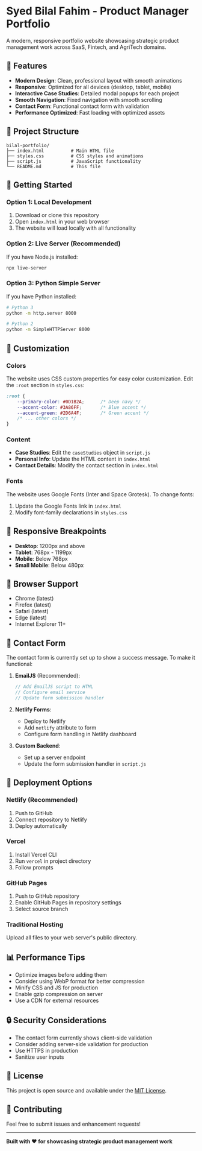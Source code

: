 # Syed Bilal Fahim - Product Manager Portfolio

A modern, responsive portfolio website showcasing strategic product management work across SaaS, Fintech, and AgriTech domains.

## 🌟 Features

- **Modern Design**: Clean, professional layout with smooth animations
- **Responsive**: Optimized for all devices (desktop, tablet, mobile)
- **Interactive Case Studies**: Detailed modal popups for each project
- **Smooth Navigation**: Fixed navigation with smooth scrolling
- **Contact Form**: Functional contact form with validation
- **Performance Optimized**: Fast loading with optimized assets

## 📁 Project Structure

```
bilal-portfolio/
├── index.html          # Main HTML file
├── styles.css          # CSS styles and animations
├── script.js           # JavaScript functionality
└── README.md           # This file
```

## 🚀 Getting Started

### Option 1: Local Development
1. Download or clone this repository
2. Open `index.html` in your web browser
3. The website will load locally with all functionality

### Option 2: Live Server (Recommended)
If you have Node.js installed:
```bash
npx live-server
```

### Option 3: Python Simple Server
If you have Python installed:
```bash
# Python 3
python -m http.server 8000

# Python 2
python -m SimpleHTTPServer 8000
```

## 🎨 Customization

### Colors
The website uses CSS custom properties for easy color customization. Edit the `:root` section in `styles.css`:

```css
:root {
    --primary-color: #0D1B2A;      /* Deep navy */
    --accent-color: #3A86FF;       /* Blue accent */
    --accent-green: #2D6A4F;       /* Green accent */
    /* ... other colors */
}
```

### Content
- **Case Studies**: Edit the `caseStudies` object in `script.js`
- **Personal Info**: Update the HTML content in `index.html`
- **Contact Details**: Modify the contact section in `index.html`

### Fonts
The website uses Google Fonts (Inter and Space Grotesk). To change fonts:
1. Update the Google Fonts link in `index.html`
2. Modify font-family declarations in `styles.css`

## 📱 Responsive Breakpoints

- **Desktop**: 1200px and above
- **Tablet**: 768px - 1199px
- **Mobile**: Below 768px
- **Small Mobile**: Below 480px

## 🔧 Browser Support

- Chrome (latest)
- Firefox (latest)
- Safari (latest)
- Edge (latest)
- Internet Explorer 11+

## 📧 Contact Form

The contact form is currently set up to show a success message. To make it functional:

1. **EmailJS** (Recommended):
   ```javascript
   // Add EmailJS script to HTML
   // Configure email service
   // Update form submission handler
   ```

2. **Netlify Forms**:
   - Deploy to Netlify
   - Add `netlify` attribute to form
   - Configure form handling in Netlify dashboard

3. **Custom Backend**:
   - Set up a server endpoint
   - Update the form submission handler in `script.js`

## 🚀 Deployment Options

### Netlify (Recommended)
1. Push to GitHub
2. Connect repository to Netlify
3. Deploy automatically

### Vercel
1. Install Vercel CLI
2. Run `vercel` in project directory
3. Follow prompts

### GitHub Pages
1. Push to GitHub repository
2. Enable GitHub Pages in repository settings
3. Select source branch

### Traditional Hosting
Upload all files to your web server's public directory.

## 📊 Performance Tips

- Optimize images before adding them
- Consider using WebP format for better compression
- Minify CSS and JS for production
- Enable gzip compression on server
- Use a CDN for external resources

## 🔒 Security Considerations

- The contact form currently shows client-side validation
- Consider adding server-side validation for production
- Use HTTPS in production
- Sanitize user inputs

## 📝 License

This project is open source and available under the [MIT License](LICENSE).

## 🤝 Contributing

Feel free to submit issues and enhancement requests!

---

**Built with ❤️ for showcasing strategic product management work** 